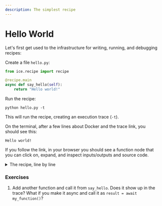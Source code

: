 ```yaml
---
description: The simplest recipe
---
```


# Hello World

Let's first get used to the infrastructure for writing, running, and debugging recipes:

Create a file `hello.py`:

```python
from ice.recipe import recipe

@recipe.main
async def say_hello(self):
    return "Hello world!"
```

Run the recipe:

```shell
python hello.py -t
```

This will run the recipe, creating an execution trace (`-t`).

On the terminal, after a few lines about Docker and the trace link, you should see this:

```
Hello world!
```

If you follow the link, in your browser you should see a function node that you can click on, expand, and inspect inputs/outputs and source code.

<details>

<summary>The recipe, line by line</summary>

* We use `@recipe.main` to denote the recipe entry point and to automatically trace all global async functions that were defined in this file. Synchronous functions are assumed to be simple and fast, and not worth tracing.
* The entry point must be the last function in the file, and must be async.
* Most recipe functions will be async so that language model calls are parallelized as much as possible.
* Different recipes take different arguments, which will be provided as keyword arguments to the entry point. This recipe doesn't use any arguments.

</details>

### Exercises

1. Add another function and call it from `say_hello`. Does it show up in the trace? What if you make it async and call it as `result = await my_function()`?
